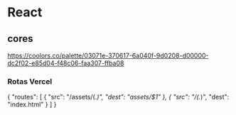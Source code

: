 # React
## cores 
https://coolors.co/palette/03071e-370617-6a040f-9d0208-d00000-dc2f02-e85d04-f48c06-faa307-ffba08

### Rotas Vercel

{
  "routes": [
    {
      "src": "/assets/(.*)",
      "dest": "assets/$1"
    },
    {
      "src": "/(.*)",
      "dest": "index.html"
    }
  ]
}

